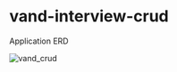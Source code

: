 # vand-interview-crud
Application ERD

![vand_crud](https://user-images.githubusercontent.com/48349230/156044056-3975dc46-cd94-4ab3-8259-ac9e3b055033.png)
